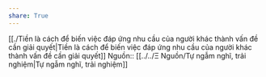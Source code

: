 ```yaml
---
share: True
---
```

[[./Tiền là cách để biến việc đáp ứng nhu cầu của người khác thành vấn đề cần giải quyết|Tiền là cách để biến việc đáp ứng nhu cầu của người khác thành vấn đề cần giải quyết]]
Nguồn:: [[../../Ξ Nguồn/Tự ngẫm nghĩ, trải nghiệm|Tự ngẫm nghĩ, trải nghiệm]]